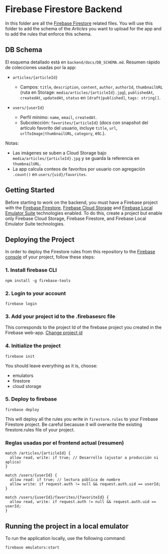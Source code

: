 # Firebase Firestore Backend
In this folder are all the [Firebase Firestore](https://firebase.google.com/docs/firestore) related files. 
You will use this folder to add the schema of the *Articles* you want to upload for the app and to add the rules that enforce this schema. 

## DB Schema
El esquema detallado está en `backend/docs/DB_SCHEMA.md`. Resumen rápido de colecciones usadas por la app:

- `articles/{articleId}`
  - Campos: `title`, `description`, `content`, `author`, `authorId`, `thumbnailURL` (ruta en Storage: `media/articles/{articleId}.jpg`), `publishedAt`, `createdAt`, `updatedAt`, `status` en `[draft|published]`, `tags: string[]`.

- `users/{userId}`
  - Perfil mínimo: `name`, `email`, `createdAt`.
  - Subcolección: `favorites/{articleId}` (docs con snapshot del artículo favorito del usuario, incluye `title`, `url`, `urlToImage|thumbnailURL`, `category`, etc.).

Notas:
- Las imágenes se suben a Cloud Storage bajo `media/articles/{articleId}.jpg` y se guarda la referencia en `thumbnailURL`.
- La app calcula conteos de favoritos por usuario con agregación `.count()` en `users/{uid}/favorites`.

## Getting Started
Before starting to work on the backend, you must have a Firebase project with the [Firebase Firestore](https://firebase.google.com/docs/firestore), [Firebase Cloud Storage](https://firebase.google.com/docs/storage) and [Firebase Local Emulator Suite](https://firebase.google.com/docs/emulator-suite) technologies enabled.
To do this, create a project but enable only Firebase Cloud Storage, Firebase Firestore, and Firebase Local Emulator Suite technologies.


## Deploying the Project
In order to deploy the Firestore rules from this repository to the [Firebase console](https://firebase.google.com/)  of your project, follow these steps:

### 1. Install firebase CLI
```
npm install -g firebase-tools
```
### 2. Login to your account
```
firebase login
```

### 3. Add your project id to the .firebasesrc file 
This corresponds to the project Id of the firebase project you created in the Firebase web-app.
[Change project id](.firebaserc)

### 4. Initialize the project
```
firebase init
```

You should leave everything as it is, choose:
- emulators
- firestore
- cloud storage

### 5. Deploy to firebase
```
firebase deploy
```
This will deploy all the rules you write in `firestore.rules` to your Firebase Firestore project.
Be careful becasuse it will overwrite the existing firestore.rules file of your project.

### Reglas usadas por el frontend actual (resumen)
```
match /articles/{articleId} {
  allow read, write: if true; // Desarrollo (ajustar a producción si aplica)
}

match /users/{userId} {
  allow read: if true; // lectura pública de nombre
  allow write: if request.auth != null && request.auth.uid == userId;
}

match /users/{userId}/favorites/{favoriteId} {
  allow read, write: if request.auth != null && request.auth.uid == userId;
}
```

## Running the project in a local emulator
To run the application locally, use the following command:

```firebase emulators:start```
